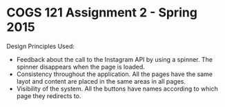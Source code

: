 COGS 121 Assignment 2 - Spring 2015
===========

Design Principles Used:
- Feedback about the call to the Instagram API by using a spinner. The spinner disappears when the page is loaded.
- Consistency throughout the application. All the pages have the same layot and content are placed in the same areas in all pages.
- Visibility of the system. All the buttons have names according to which page they redirects to.